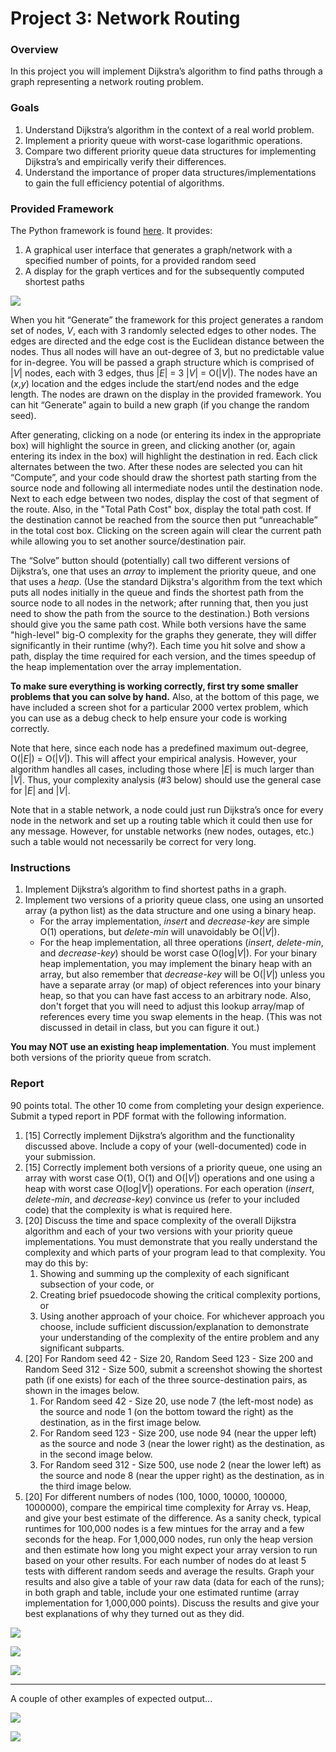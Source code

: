 # Project 3: Network Routing


### Overview

In this project you will implement Dijkstra’s algorithm to find paths through a graph representing a network routing problem.


### Goals

1. Understand Dijkstra’s algorithm in the context of a real world problem.
2. Implement a priority queue with worst-case logarithmic operations.
3. Compare two different priority queue data structures for implementing Dijkstra’s and empirically verify their differences.
4. Understand the importance of proper data structures/implementations to gain the full efficiency potential of algorithms.


### Provided Framework

The Python framework is found [here](../project3-network-routing/project3-network-routing.zip). It provides: 

1. A graphical user interface that generates a graph/network with a specified number of points, for a provided random seed
2. A display for the graph vertices and for the subsequently computed shortest paths

![](images/snapshot_final_top.png)

When you hit “Generate” the framework for this project generates a random set of nodes, *V*, each with 3 randomly selected edges to other nodes. The edges are directed and the edge cost is the Euclidean distance between the nodes. Thus all nodes will have an out-degree of 3, but no predictable value for in-degree. You will be passed a graph structure which is comprised of |*V*| nodes, each with 3 edges, thus |*E*| = 3 |*V*| = O(|*V*|). The nodes have an (*x*,*y*) location and the edges include the start/end nodes and the edge length. The nodes are drawn on the display in the provided framework. You can hit “Generate” again to build a new graph (if you change the random seed). 

After generating, clicking on a node (or entering its index in the appropriate box) will highlight the source in green, and clicking another (or, again entering its index in the box) will highlight the destination in red. Each click alternates between the two. After these nodes are selected you can hit “Compute”, and your code should draw the shortest path starting from the source node and following all intermediate nodes until the destination node. Next to each edge between two nodes, display the cost of that segment of the route. Also, in the "Total Path Cost" box, display the total path cost. If the destination cannot be reached from the source then put “unreachable” in the total cost box. Clicking on the screen again will clear the current path while allowing you to set another source/destination pair.

The “Solve” button should (potentially) call two different versions of Dijkstra’s, one that uses an *array* to implement the priority queue, and one that uses a *heap*. (Use the standard Dijkstra's algorithm from the text which puts all nodes initially in the queue and finds the shortest path from the source node to all nodes in the network; after running that, then you just need to show the path from the source to the destination.) Both versions should give you the same path cost. While both versions have the same "high-level" big-O complexity for the graphs they generate, they will differ significantly in their runtime (why?). Each time you hit solve and show a path, display the time required for each version, and the times speedup of the heap implementation over the array implementation.

**To make sure everything is working correctly, first try some smaller problems that you can solve by hand.** Also, at the bottom of this page, we have included a screen shot for a particular 2000 vertex problem, which you can use as a debug check to help ensure your code is working correctly.

Note that here, since each node has a predefined maximum out-degree, O(|*E*|) = O(|*V*|). This will affect your empirical analysis. However, your algorithm handles all cases, including those where |*E*| is much larger than |*V*|. Thus, your complexity analysis (#3 below) should use the general case for |*E*| and |*V*|.

Note that in a stable network, a node could just run Dijkstra’s once for every node in the network and set up a routing table which it could then use for any message. However, for unstable networks (new nodes, outages, etc.) such a table would not necessarily be correct for very long.


### Instructions

1. Implement Dijkstra’s algorithm to find shortest paths in a graph.
2. Implement two versions of a priority queue class, one using an unsorted array (a python list) as the data structure and one using a binary heap.
	* For the array implementation, *insert* and *decrease-key* are simple O(1) operations, but *delete-min* will unavoidably be O(|*V*|).
	* For the heap implementation, all three operations (*insert*, *delete-min*, and *decrease-key*) should be worst case O(log|*V*|). For your binary heap implementation, you may implement the binary heap with an array, but also remember that *decrease-key* will be O(|*V*|) unless you have a separate array (or map) of object references into your binary heap, so that you can have fast access to an arbitrary node. Also, don't forget that you will need to adjust this lookup array/map of references every time you swap elements in the heap. (This was not discussed in detail in class, but you can figure it out.)

**You may NOT use an existing heap implementation**. You must implement both versions of the priority queue from scratch.


### Report

90 points total. The other 10 come from completing your design experience.
Submit a typed report in PDF format with the following information.

1. [15] Correctly implement Dijkstra’s algorithm and the functionality discussed above. Include a copy of your (well-documented) code in your submission.
2. [15] Correctly implement both versions of a priority queue, one using an array with worst case O(1), O(1) and O(|*V*|) operations and one using a heap with worst case O(log|*V*|) operations. For each operation (*insert*, *delete-min*, and *decrease-key*) convince us (refer to your included code) that the complexity is what is required here.
3. [20] Discuss the time and space complexity of the overall Dijkstra algorithm and each of your two versions with your priority queue implementations. You must demonstrate that you really understand the complexity and which parts of your program lead to that complexity. You may do this by:
	1. Showing and summing up the complexity of each significant subsection of your code, or
	2. Creating brief psuedocode showing the critical complexity portions, or
	3. Using another approach of your choice.
	For whichever approach you choose, include sufficient discussion/explanation to demonstrate your understanding of the complexity of the entire problem and any significant subparts.
4. [20] For Random seed 42 - Size 20, Random Seed 123 - Size 200 and Random Seed 312 - Size 500, submit a screenshot showing the shortest path (if one exists) for each of the three source-destination pairs, as shown in the images below.
	1. For Random seed 42 - Size 20, use node 7 (the left-most node) as the source and node 1 (on the bottom toward the right) as the destination, as in the first image below.
	2. For Random seed 123 - Size 200, use node 94 (near the upper left) as the source and node 3 (near the lower right) as the destination, as in the second image below.
	3. For Random seed 312 - Size 500, use node 2 (near the lower left) as the source and node 8 (near the upper right) as the destination, as in the third image below.
5. [20] For different numbers of nodes (100, 1000, 10000, 100000, 1000000), compare the empirical time complexity for Array vs. Heap, and give your best estimate of the difference. As a sanity check, typical runtimes for 100,000 nodes is a few mintues for the array and a few seconds for the heap. For 1,000,000 nodes, run only the heap version and then estimate how long you might expect your array version to run based on your other results. For each number of nodes do at least 5 tests with different random seeds and average the results. Graph your results and also give a table of your raw data (data for each of the runs); in both graph and table, include your one estimated runtime (array implementation for 1,000,000 points). Discuss the results and give your best explanations of why they turned out as they did.

![](images/snapshot_final_20.png)

![](images/snapshot_final_200.png)

![](images/snapshot_final_500.png)

---

A couple of other examples of expected output...

![](images/snapshots_1000_example1.png)

![](images/snapshots_1000_example2.png)
